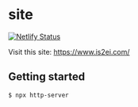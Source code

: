 site
===

[![Netlify Status](https://api.netlify.com/api/v1/badges/55c74e5a-47d1-41d2-8c57-9d2c2806efd0/deploy-status)](https://app.netlify.com/sites/friendly-minsky-80c114/deploys)


Visit this site: https://www.is2ei.com/

## Getting started

```
$ npx http-server
```
